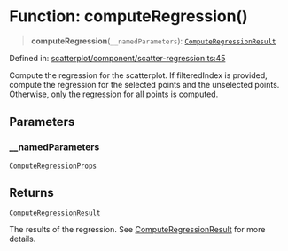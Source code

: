 # Function: computeRegression()

> **computeRegression**(`__namedParameters`): [`ComputeRegressionResult`](../type-aliases/ComputeRegressionResult.md)

Defined in: [scatterplot/component/scatter-regression.ts:45](https://github.com/GeoDaCenter/openassistant/blob/2c73424721a2d454352fbebfbd647d2c7c73df8b/packages/echarts/src/scatterplot/component/scatter-regression.ts#L45)

Compute the regression for the scatterplot. If filteredIndex is provided, compute the regression for the selected points and the unselected points.
Otherwise, only the regression for all points is computed.

## Parameters

### \_\_namedParameters

[`ComputeRegressionProps`](../type-aliases/ComputeRegressionProps.md)

## Returns

[`ComputeRegressionResult`](../type-aliases/ComputeRegressionResult.md)

The results of the regression. See [ComputeRegressionResult](../type-aliases/ComputeRegressionResult.md) for more details.
